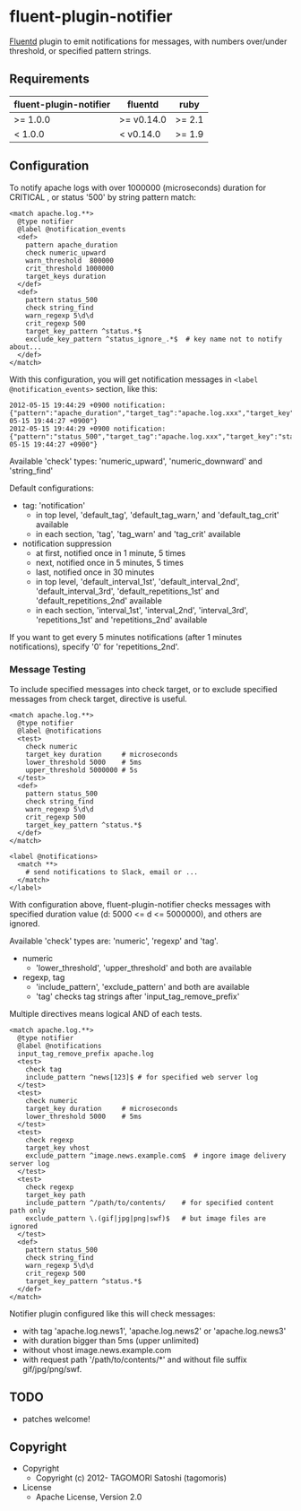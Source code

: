 # fluent-plugin-notifier

[Fluentd](http://fluentd.org) plugin to emit notifications for messages, with numbers over/under threshold, or specified pattern strings.

## Requirements

| fluent-plugin-notifier | fluentd    | ruby   |
|------------------------|------------|--------|
| >= 1.0.0               | >= v0.14.0 | >= 2.1 |
| <  1.0.0               | <  v0.14.0 | >= 1.9 |

## Configuration

To notify apache logs with over 1000000 (microseconds) duration for CRITICAL , or status '500' by string pattern match:

    <match apache.log.**>
      @type notifier
      @label @notification_events
      <def>
        pattern apache_duration
        check numeric_upward
        warn_threshold  800000
        crit_threshold 1000000
        target_keys duration
      </def>
      <def>
        pattern status_500
        check string_find
        warn_regexp 5\d\d
        crit_regexp 500
        target_key_pattern ^status.*$
        exclude_key_pattern ^status_ignore_.*$  # key name not to notify about...
      </def>
    </match>

With this configuration, you will get notification messages in `<label @notification_events>` section, like this:

    2012-05-15 19:44:29 +0900 notification: {"pattern":"apache_duration","target_tag":"apache.log.xxx","target_key":"duration","check_type":"numeric_upward","level":"crit","threshold":1000000,"value":"1057231","message_time":"2012-05-15 19:44:27 +0900"}
    2012-05-15 19:44:29 +0900 notification: {"pattern":"status_500","target_tag":"apache.log.xxx","target_key":"status","check_type":"string_find","level":"crit","regexp":"/500/","value":"500","message_time":"2012-05-15 19:44:27 +0900"}

Available 'check' types: 'numeric\_upward', 'numeric\_downward' and 'string\_find'

Default configurations:

* tag: 'notification'
  * in <match> top level, 'default\_tag', 'default\_tag\_warn,' and 'default\_tag\_crit' available
  * in each <def> section, 'tag', 'tag\_warn' and 'tag\_crit' available
* notification suppression
  * at first, notified once in 1 minute, 5 times
  * next, notified once in 5 minutes, 5 times
  * last, notified once in 30 minutes
  * in <match> top level, 'default\_interval\_1st', 'default\_interval\_2nd', 'default\_interval\_3rd', 'default\_repetitions\_1st' and 'default\_repetitions\_2nd' available
  * in each <def> section, 'interval\_1st', 'interval\_2nd', 'interval\_3rd', 'repetitions\_1st' and 'repetitions\_2nd' available

If you want to get every 5 minutes notifications (after 1 minutes notifications), specify '0' for 'repetitions\_2nd'.

### Message Testing

To include specified messages into check target, or to exclude specified messages from check target, <test> directive is useful.

    <match apache.log.**>
      @type notifier
      @label @notifications
      <test>
        check numeric
        target_key duration     # microseconds
        lower_threshold 5000    # 5ms
        upper_threshold 5000000 # 5s
      </test>
      <def>
        pattern status_500
        check string_find
        warn_regexp 5\d\d
        crit_regexp 500
        target_key_pattern ^status.*$
      </def>
    </match>
    
    <label @notifications>
      <match **>
        # send notifications to Slack, email or ...
      </match>
    </label>

With configuration above, fluent-plugin-notifier checks messages with specified duration value (d: 5000 <= d <= 5000000), and others are ignored.

Available 'check' types are: 'numeric', 'regexp' and 'tag'.

* numeric
  * 'lower\_threshold', 'upper\_threshold' and both are available
* regexp, tag
  * 'include\_pattern', 'exclude\_pattern' and both are available
  * 'tag' checks tag strings after 'input\_tag\_remove\_prefix'

Multiple <test> directives means logical AND of each tests.

    <match apache.log.**>
      @type notifier
      @label @notifications
      input_tag_remove_prefix apache.log
      <test>
        check tag
        include_pattern ^news[123]$ # for specified web server log
      </test>
      <test>
        check numeric
        target_key duration     # microseconds
        lower_threshold 5000    # 5ms
      </test>
      <test>
        check regexp
        target_key vhost
        exclude_pattern ^image.news.example.com$  # ingore image delivery server log
      </test>
      <test>
        check regexp
        target_key path
        include_pattern ^/path/to/contents/    # for specified content path only
        exclude_pattern \.(gif|jpg|png|swf)$   # but image files are ignored
      </test>
      <def>
        pattern status_500
        check string_find
        warn_regexp 5\d\d
        crit_regexp 500
        target_key_pattern ^status.*$
      </def>
    </match>

Notifier plugin configured like this will check messages:
 * with tag 'apache.log.news1', 'apache.log.news2' or 'apache.log.news3'
 * with duration bigger than 5ms (upper unlimited)
 * without vhost image.news.example.com
 * with request path '/path/to/contents/*' and without file suffix gif/jpg/png/swf.

## TODO

* patches welcome!

## Copyright

* Copyright
  * Copyright (c) 2012- TAGOMORI Satoshi (tagomoris)
* License
  * Apache License, Version 2.0
